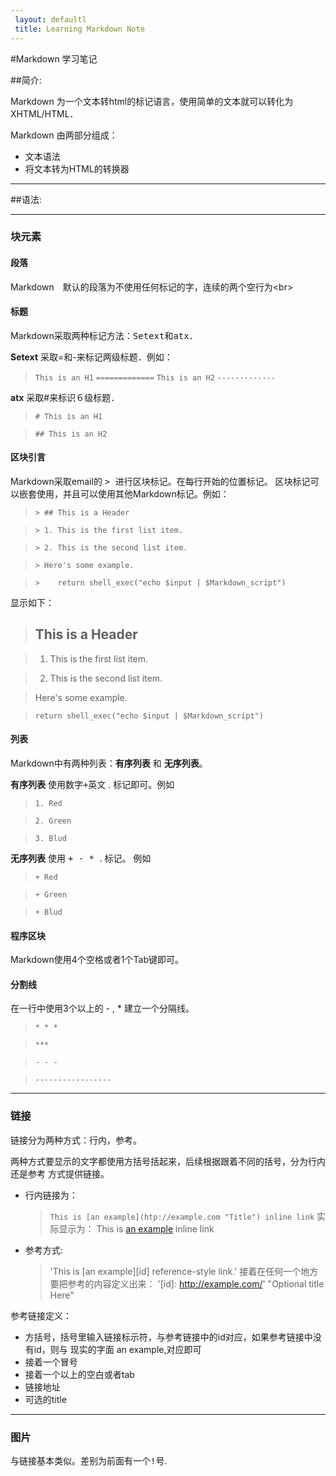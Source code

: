 ```yaml
---
 layout: defaultl
 title: Learning Markdown Note
---
```


#Markdown 学习笔记

##简介:

Markdown 为一个文本转html的标记语言，使用简单的文本就可以转化为XHTML/HTML．

Markdown 由两部分组成：
* 文本语法
* 将文本转为HTML的转换器



-------------------------------------------------------------------------------

##语法:

-------------------------------------------------------------------------------

### 块元素

#### 段落

Markdown　默认的段落为不使用任何标记的字，连续的两个空行为&lt;br>

#### 标题

Markdown采取两种标记方法：<kbd>Setext</kbd>和<kbd>atx</kbd>．

**Setext** 采取=和-来标记两级标题．例如：

> `This is an H1`
> `=============`
> `This is an H2`
> `-------------`

**atx** 采取#来标识６级标题．

> `# This is an H1`

> `## This is an H2`

#### 区块引言

Markdown采取email的 <kbd> > </kbd> 进行区块标记。在每行开始的位置标记。
区块标记可以嵌套使用，并且可以使用其他Markdown标记。例如：

> `> ## This is a Header`

>  

> `> 1. This is the first list item.`

> `> 2. This is the second list item.`

> `> Here's some example.`

> `>    return shell_exec("echo $input | $Markdown_script")`

显示如下：

> ## This is a Header

>  

> 1. This is the first list item.

> 2. This is the second list item.

> Here's some example.

>     return shell_exec("echo $input | $Markdown_script")


#### 列表 ####

Markdown中有两种列表：**有序列表** 和 **无序列表**。


**有序列表** 使用<kbd>数字+英文</kbd> . 标记即可。例如

> `1. Red`

> `2. Green`

> `3. Blud`

**无序列表** 使用 <kbd> + - * </kbd> . 标记。 例如

> `+ Red`

> `+ Green`

> `+ Blud`

#### 程序区块 ####
Markdown使用4个空格或者1个Tab键即可。

#### 分割线 ####
在一行中使用3个以上的 - , * 建立一个分隔线。

> `* * *`

> `***`

> `- - -`

> `-----------------`



-------------------------------------------------------------------------------

### 链接 ###

链接分为两种方式：行内，参考。

两种方式要显示的文字都使用方括号括起来，后续根据跟着不同的括号，分为行内还是参考
方式提供链接。

* 行内链接为：

    > `This is [an example](htp://example.com "Title") inline link`
    实际显示为：
    > This is [an example](htp://example.com "Title") inline link

* 参考方式:

    > 'This is [an example][id] reference-style link.'
    接着在任何一个地方要把参考的内容定义出来：
    > '[id]: http://example.com/' "Optional title Here"

参考链接定义：
* 方括号，括号里输入链接标示符，与参考链接中的id对应，如果参考链接中没有id，则与
  现实的字面 an example,对应即可
* 接着一个冒号
* 接着一个以上的空白或者tab
* 链接地址
* 可选的title



-------------------------------------------------------------------------------


### 图片 ###

与链接基本类似。差别为前面有一个<kbd>!</kbd>号.



